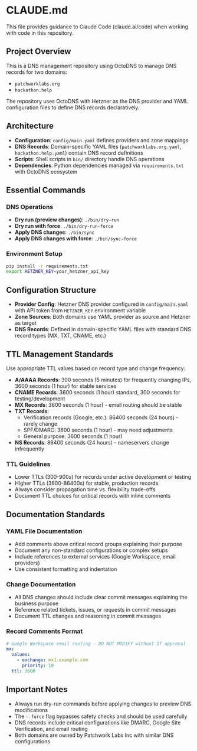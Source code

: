 # CLAUDE.md

This file provides guidance to Claude Code (claude.ai/code) when working with code in this repository.

## Project Overview

This is a DNS management repository using OctoDNS to manage DNS records for two domains:
- `patchworklabs.org`
- `hackathon.help`

The repository uses OctoDNS with Hetzner as the DNS provider and YAML configuration files to define DNS records declaratively.

## Architecture

- **Configuration**: `config/main.yaml` defines providers and zone mappings
- **DNS Records**: Domain-specific YAML files (`patchworklabs.org.yaml`, `hackathon.help.yaml`) contain DNS record definitions
- **Scripts**: Shell scripts in `bin/` directory handle DNS operations
- **Dependencies**: Python dependencies managed via `requirements.txt` with OctoDNS ecosystem

## Essential Commands

### DNS Operations
- **Dry run (preview changes)**: `./bin/dry-run`
- **Dry run with force**: `./bin/dry-run-force`
- **Apply DNS changes**: `./bin/sync`
- **Apply DNS changes with force**: `./bin/sync-force`

### Environment Setup
```bash
pip install -r requirements.txt
export HETZNER_KEY=your_hetzner_api_key
```

## Configuration Structure

- **Provider Config**: Hetzner DNS provider configured in `config/main.yaml` with API token from `HETZNER_KEY` environment variable
- **Zone Sources**: Both domains use YAML provider as source and Hetzner as target
- **DNS Records**: Defined in domain-specific YAML files with standard DNS record types (MX, TXT, CNAME, etc.)

## TTL Management Standards

Use appropriate TTL values based on record type and change frequency:

- **A/AAAA Records**: 300 seconds (5 minutes) for frequently changing IPs, 3600 seconds (1 hour) for stable services
- **CNAME Records**: 3600 seconds (1 hour) standard, 300 seconds for testing/development
- **MX Records**: 3600 seconds (1 hour) - email routing should be stable
- **TXT Records**: 
  - Verification records (Google, etc.): 86400 seconds (24 hours) - rarely change
  - SPF/DMARC: 3600 seconds (1 hour) - may need adjustments
  - General purpose: 3600 seconds (1 hour)
- **NS Records**: 86400 seconds (24 hours) - nameservers change infrequently

### TTL Guidelines
- Lower TTLs (300-900s) for records under active development or testing
- Higher TTLs (3600-86400s) for stable, production records
- Always consider propagation time vs. flexibility trade-offs
- Document TTL choices for critical records with inline comments

## Documentation Standards

### YAML File Documentation
- Add comments above critical record groups explaining their purpose
- Document any non-standard configurations or complex setups
- Include references to external services (Google Workspace, email providers)
- Use consistent formatting and indentation

### Change Documentation
- All DNS changes should include clear commit messages explaining the business purpose
- Reference related tickets, issues, or requests in commit messages
- Document TTL changes and reasoning in commit messages

### Record Comments Format
```yaml
# Google Workspace email routing - DO NOT MODIFY without IT approval
mx:
  values:
    - exchange: mx1.example.com
      priority: 10
  ttl: 3600
```

## Important Notes

- Always run dry-run commands before applying changes to preview DNS modifications
- The `--force` flag bypasses safety checks and should be used carefully
- DNS records include critical configurations like DMARC, Google Site Verification, and email routing
- Both domains are owned by Patchwork Labs Inc with similar DNS configurations